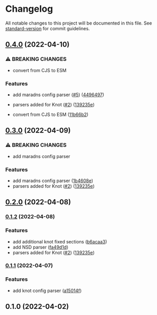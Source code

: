 # Changelog

All notable changes to this project will be documented in this file. See [standard-version](https://github.com/conventional-changelog/standard-version) for commit guidelines.

## [0.4.0](https://github.com/NicTool/dns-nameserver/compare/v0.1.0...v0.4.0) (2022-04-10)


### ⚠ BREAKING CHANGES

* convert from CJS to ESM

### Features

* add maradns config parser ([#5](https://github.com/NicTool/dns-nameserver/issues/5)) ([4496497](https://github.com/NicTool/dns-nameserver/commit/449649784901ed02a3753a1b85f25d5617566492))
* parsers added for Knot ([#2](https://github.com/NicTool/dns-nameserver/issues/2)) ([139235e](https://github.com/NicTool/dns-nameserver/commit/139235e8acd105ce872cddb22224e1470c972cbe))


* convert from CJS to ESM ([11b66b2](https://github.com/NicTool/dns-nameserver/commit/11b66b2b83416fdb3338f9d537c9643814a13960))

## [0.3.0](https://github.com/NicTool/dns-nameserver/compare/v0.1.0...v0.3.0) (2022-04-09)


### ⚠ BREAKING CHANGES

* add maradns config parser

### Features

* add maradns config parser ([1b4608e](https://github.com/NicTool/dns-nameserver/commit/1b4608e22b60250a67823851772538418e59d187))
* parsers added for Knot ([#2](https://github.com/NicTool/dns-nameserver/issues/2)) ([139235e](https://github.com/NicTool/dns-nameserver/commit/139235e8acd105ce872cddb22224e1470c972cbe))

## [0.2.0](https://github.com/NicTool/dns-nameserver/compare/v0.1.2...v0.2.0) (2022-04-08)

### [0.1.2](https://github.com/NicTool/dns-nameserver/compare/v0.1.0...v0.1.2) (2022-04-08)


### Features

* add additional knot fixed sections ([b6acaa3](https://github.com/NicTool/dns-nameserver/commit/b6acaa301de2247059ec13dc0c2701aa36a101a0))
* add NSD parser ([fa49d1d](https://github.com/NicTool/dns-nameserver/commit/fa49d1da91e3e3bb2ac40d03bdfe60ea71b03710))
* parsers added for Knot ([#2](https://github.com/NicTool/dns-nameserver/issues/2)) ([139235e](https://github.com/NicTool/dns-nameserver/commit/139235e8acd105ce872cddb22224e1470c972cbe))

### [0.1.1](https://github.com/NicTool/dns-nameserver/compare/v0.1.0...v0.1.1) (2022-04-07)


### Features

* add knot config parser ([a15014f](https://github.com/NicTool/dns-nameserver/commit/a15014f92268e361a4a37952d6e2c66173395083))

## 0.1.0 (2022-04-02)
